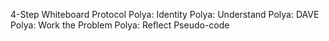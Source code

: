 4-Step Whiteboard Protocol
Polya: Identity
Polya: Understand
Polya: DAVE
Polya: Work the Problem
Polya: Reflect
Pseudo-code
